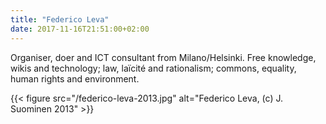 ```yaml
---
title: "Federico Leva"
date: 2017-11-16T21:51:00+02:00
---
```

Organiser, doer and ICT consultant from Milano/Helsinki. Free knowledge, wikis and technology; law, laïcité and rationalism; commons, equality, human rights and environment.

{{< figure src="/federico-leva-2013.jpg" alt="Federico Leva, (c) J. Suominen 2013" >}}
